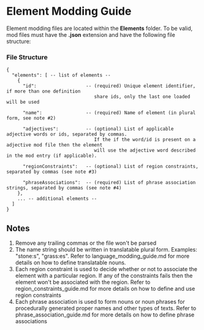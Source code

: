 # Element Modding Guide

Element modding files are located within the **Elements** folder. To be valid, mod files must have the **.json** extension and have the following file structure:

### File Structure

```
{
  "elements": [ -- list of elements --
    {
      "id":                  -- (required) Unique element identifier, if more than one definition
                                share ids, only the last one loaded will be used

      "name":                -- (required) Name of element (in plural form, see note #2)

      "adjectives":          -- (optional) List of applicable adjective words or ids, separated by commas.
                                If the if the word/id is present on a adjective mod file then the element
                                will use the adjective word described in the mod entry (if applicable).
                                
      "regionConstraints":   -- (optional) List of region constraints, separated by commas (see note #3)

      "phraseAssociations":  -- (required) List of phrase association strings, separated by commas (see note #4)
    },
    ... -- additional elements --
  ]
}
```

## Notes
1. Remove any trailing commas or the file won't be parsed
2. The name string should be written in translatable plural form. Examples: "stone:s", "grass:es". Refer to language_modding_guide.md for more details on how to define translatable nouns.
3. Each region constraint is used to decide whether or not to associate the element with a particular region. If any of the constraints fails then the element won't be associated with the region. Refer to region_constraints_guide.md for more details on how to define and use region constraints
4. Each phrase association is used to form nouns or noun phrases for procedurally generated proper names and other types of texts. Refer to phrase_association_guide.md for more details on how to define phrase associations
